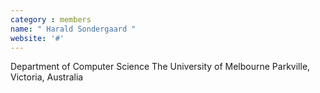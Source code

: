 ```yaml
---
category : members
name: " Harald Sondergaard " 
website: '#'
---
```

Department of Computer Science
The University of Melbourne
Parkville, Victoria, Australia

